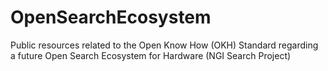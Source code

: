 # OpenSearchEcosystem
Public resources related to the Open Know How (OKH) Standard regarding a future Open Search Ecosystem for Hardware (NGI Search Project)

